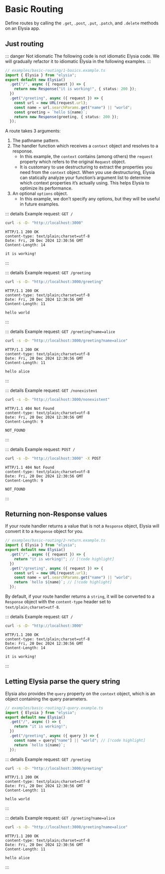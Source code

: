 <!-- This file is automatically-generated. Do not edit. -->

<template v-if="false">

> [!CAUTION]
> This file has been automatically generated from the [examples in the `examples/basic-routing` directory.](https://github.com/dtinth/elysia-by-example/tree/main/examples/basic-routing).
> Do not directly edit this file, as it will be overwritten.
> [[View the live site here.]](https://dtinth.github.io/elysia-by-example/examples/basic-routing.html)

</template>


# Basic Routing

Define routes by calling the `.get`, `.post`, `.put`, `.patch`, and `.delete` methods on an Elysia app.


## Just routing

::: danger Not idiomatic
The following code is not idiomatic Elysia code. We will gradually refactor it to idiomatic Elysia in the following examples.
:::

```ts
// examples/basic-routing/1-basics.example.ts
import { Elysia } from "elysia";
export default new Elysia()
  .get("/", async ({ request }) => {
    return new Response("it is working!", { status: 200 });
  })
  .get("/greeting", async ({ request }) => {
    const url = new URL(request.url);
    const name = url.searchParams.get("name") || "world";
    const greeting = `hello ${name}`;
    return new Response(greeting, { status: 200 });
  });

```


A route takes 3 arguments:

1. The pathname pattern.
2. The handler function which receives a `context` object and resolves to a response.
   - In this example, the `context` contains (among others) the `request` property which refers to the original `Request` object.
   - It is customary to use destructuring to extract the properties you need from the `context` object. When you use destructuring, Elysia can statically analyze your function’s argument list to determine which context properties it’s actually using. This helps Elysia to optimize its performance.
3. An optional `options` object.
   - In this example, we don’t specify any options, but they will be useful in future examples.


::: details Example request: `GET /`

<div style="margin-bottom: 0.5rem">

```sh
curl -s -D- "http://localhost:3000" 
```

</div>

```http
HTTP/1.1 200 OK
content-type: text/plain;charset=utf-8
Date: Fri, 20 Dec 2024 12:30:56 GMT
Content-Length: 14

it is working!
```
:::


::: details Example request: `GET /greeting`

<div style="margin-bottom: 0.5rem">

```sh
curl -s -D- "http://localhost:3000/greeting" 
```

</div>

```http
HTTP/1.1 200 OK
content-type: text/plain;charset=utf-8
Date: Fri, 20 Dec 2024 12:30:56 GMT
Content-Length: 11

hello world
```
:::


::: details Example request: `GET /greeting?name=alice`

<div style="margin-bottom: 0.5rem">

```sh
curl -s -D- "http://localhost:3000/greeting?name=alice" 
```

</div>

```http
HTTP/1.1 200 OK
content-type: text/plain;charset=utf-8
Date: Fri, 20 Dec 2024 12:30:56 GMT
Content-Length: 11

hello alice
```
:::


::: details Example request: `GET /nonexistent`

<div style="margin-bottom: 0.5rem">

```sh
curl -s -D- "http://localhost:3000/nonexistent" 
```

</div>

```http
HTTP/1.1 404 Not Found
content-type: text/plain;charset=utf-8
Date: Fri, 20 Dec 2024 12:30:56 GMT
Content-Length: 9

NOT_FOUND
```
:::


::: details Example request: `POST /`

<div style="margin-bottom: 0.5rem">

```sh
curl -s -D- "http://localhost:3000" -X POST 
```

</div>

```http
HTTP/1.1 404 Not Found
content-type: text/plain;charset=utf-8
Date: Fri, 20 Dec 2024 12:30:56 GMT
Content-Length: 9

NOT_FOUND
```
:::

## Returning non-Response values
If your route handler returns a value that is not a `Response` object, Elysia will convert it to a `Response` object for you.
```ts
// examples/basic-routing/2-return.example.ts
import { Elysia } from "elysia";
export default new Elysia()
  .get("/", async ({ request }) => {
    return "it is working!"; // [!code highlight]
  })
  .get("/greeting", async ({ request }) => {
    const url = new URL(request.url);
    const name = url.searchParams.get("name") || "world";
    return `hello ${name}`; // [!code highlight]
  });

```

By default, if your route handler returns a `string`, it will be converted to a `Response` object with the `content-type` header set to `text/plain;charset=utf-8`.

::: details Example request: `GET /`

<div style="margin-bottom: 0.5rem">

```sh
curl -s -D- "http://localhost:3000" 
```

</div>

```http
HTTP/1.1 200 OK
content-type: text/plain;charset=utf-8
Date: Fri, 20 Dec 2024 12:30:56 GMT
Content-Length: 14

it is working!
```
:::

## Letting Elysia parse the query string
Elysia also provides the `query` property on the `context` object, which is an object containing the query parameters.
```ts
// examples/basic-routing/3-query.example.ts
import { Elysia } from "elysia";
export default new Elysia()
  .get("/", async () => {
    return "it is working!";
  })
  .get("/greeting", async ({ query }) => {
    const name = query["name"] || "world"; // [!code highlight]
    return `hello ${name}`;
  });

```


::: details Example request: `GET /greeting`

<div style="margin-bottom: 0.5rem">

```sh
curl -s -D- "http://localhost:3000/greeting" 
```

</div>

```http
HTTP/1.1 200 OK
content-type: text/plain;charset=utf-8
Date: Fri, 20 Dec 2024 12:30:56 GMT
Content-Length: 11

hello world
```
:::


::: details Example request: `GET /greeting?name=alice`

<div style="margin-bottom: 0.5rem">

```sh
curl -s -D- "http://localhost:3000/greeting?name=alice" 
```

</div>

```http
HTTP/1.1 200 OK
content-type: text/plain;charset=utf-8
Date: Fri, 20 Dec 2024 12:30:56 GMT
Content-Length: 11

hello alice
```
:::

